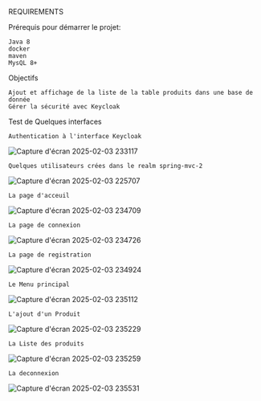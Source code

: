 REQUIREMENTS

Prérequis pour démarrer le projet:

    Java 8
    docker 
    maven
    MysQL 8+
Objectifs

    Ajout et affichage de la liste de la table produits dans une base de donnée
    Gérer la sécurité avec Keycloak

Test de Quelques interfaces

    Authentication à l'interface Keycloak
![Capture d'écran 2025-02-03 233117](https://github.com/user-attachments/assets/252647a5-312a-4349-a2a9-87482bdc68c1)

    Quelques utilisateurs crées dans le realm spring-mvc-2
![Capture d'écran 2025-02-03 225707](https://github.com/user-attachments/assets/dc7964b3-bb8b-4854-98e5-0984ef44a733)

    La page d'acceuil
![Capture d'écran 2025-02-03 234709](https://github.com/user-attachments/assets/34dbb5a9-f94d-4c84-a830-81a8fd981b25)

    La page de connexion
![Capture d'écran 2025-02-03 234726](https://github.com/user-attachments/assets/bbc88b43-4a09-4fe9-8ed9-9d9de88fbcce)

    La page de registration
![Capture d'écran 2025-02-03 234924](https://github.com/user-attachments/assets/46b93d9d-8191-487d-9815-17685281e693)

    Le Menu principal
    
![Capture d'écran 2025-02-03 235112](https://github.com/user-attachments/assets/34f733d7-c9b5-495f-89f0-a7cd20bed7ad)

    L'ajout d'un Produit
![Capture d'écran 2025-02-03 235229](https://github.com/user-attachments/assets/bc06badb-377a-495b-b8b9-31dfedf39524)

    La Liste des produits
![Capture d'écran 2025-02-03 235259](https://github.com/user-attachments/assets/8ced49c0-96df-41b7-a113-147eb7c73131)

    La deconnexion
![Capture d'écran 2025-02-03 235531](https://github.com/user-attachments/assets/e3f163ef-94ba-45bd-b1ff-9675d0ef3269)






